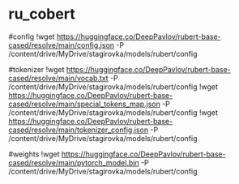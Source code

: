# ru_cobert
#config
!wget https://huggingface.co/DeepPavlov/rubert-base-cased/resolve/main/config.json -P /content/drive/MyDrive/stagirovka/models/rubert/config

#tokenizer
!wget https://huggingface.co/DeepPavlov/rubert-base-cased/resolve/main/vocab.txt -P /content/drive/MyDrive/stagirovka/models/rubert/config
!wget https://huggingface.co/DeepPavlov/rubert-base-cased/resolve/main/special_tokens_map.json -P /content/drive/MyDrive/stagirovka/models/rubert/config
!wget https://huggingface.co/DeepPavlov/rubert-base-cased/resolve/main/tokenizer_config.json -P /content/drive/MyDrive/stagirovka/models/rubert/config

#weights
!wget https://huggingface.co/DeepPavlov/rubert-base-cased/resolve/main/pytorch_model.bin -P /content/drive/MyDrive/stagirovka/models/rubert/config
